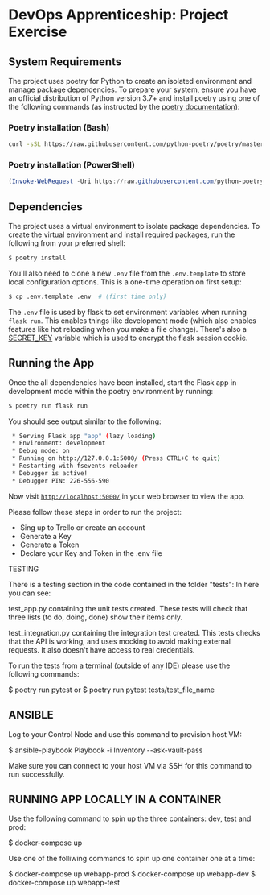 # DevOps Apprenticeship: Project Exercise

## System Requirements

The project uses poetry for Python to create an isolated environment and manage package dependencies. To prepare your system, ensure you have an official distribution of Python version 3.7+ and install poetry using one of the following commands (as instructed by the [poetry documentation](https://python-poetry.org/docs/#system-requirements)):

### Poetry installation (Bash)

```bash
curl -sSL https://raw.githubusercontent.com/python-poetry/poetry/master/get-poetry.py | python
```

### Poetry installation (PowerShell)

```powershell
(Invoke-WebRequest -Uri https://raw.githubusercontent.com/python-poetry/poetry/master/get-poetry.py -UseBasicParsing).Content | python
```

## Dependencies

The project uses a virtual environment to isolate package dependencies. To create the virtual environment and install required packages, run the following from your preferred shell:

```bash
$ poetry install
```

You'll also need to clone a new `.env` file from the `.env.template` to store local configuration options. This is a one-time operation on first setup:

```bash
$ cp .env.template .env  # (first time only)
```

The `.env` file is used by flask to set environment variables when running `flask run`. This enables things like development mode (which also enables features like hot reloading when you make a file change). There's also a [SECRET_KEY](https://flask.palletsprojects.com/en/1.1.x/config/#SECRET_KEY) variable which is used to encrypt the flask session cookie.

## Running the App

Once the all dependencies have been installed, start the Flask app in development mode within the poetry environment by running:
```bash
$ poetry run flask run
```

You should see output similar to the following:
```bash
 * Serving Flask app "app" (lazy loading)
 * Environment: development
 * Debug mode: on
 * Running on http://127.0.0.1:5000/ (Press CTRL+C to quit)
 * Restarting with fsevents reloader
 * Debugger is active!
 * Debugger PIN: 226-556-590
```
Now visit [`http://localhost:5000/`](http://localhost:5000/) in your web browser to view the app.

Please follow these steps in order to run the project:
- Sing up to Trello or create an account
- Generate a Key
- Generate a Token
- Declare your Key and Token in the .env file


TESTING

There is a testing section in the code contained in the folder "tests":
In here you can see:

test_app.py 
containing the unit tests created.
These tests will check that three lists (to do, doing, done) show their items only.

test_integration.py
containing the integration test created.
This tests checks that the API is working, and uses mocking to avoid making
external requests. It also doesn't have access to real
credentials.

To run the tests from a terminal (outside of any IDE) please use the following commands:

$ poetry run pytest 
or 
$ poetry run pytest tests/test_file_name 

## ANSIBLE

Log to your Control Node and use this command to provision host VM:


$ ansible-playbook Playbook -i Inventory --ask-vault-pass

Make sure you can connect to your host VM via SSH for this command to run successfully.

## RUNNING APP LOCALLY IN A CONTAINER

Use the following command to spin up the three containers: dev, test and prod:

$ docker-compose up

Use one of the folliwing commands to spin up one container one at a time:

$ docker-compose up webapp-prod
$ docker-compose up webapp-dev
$ docker-compose up webapp-test

